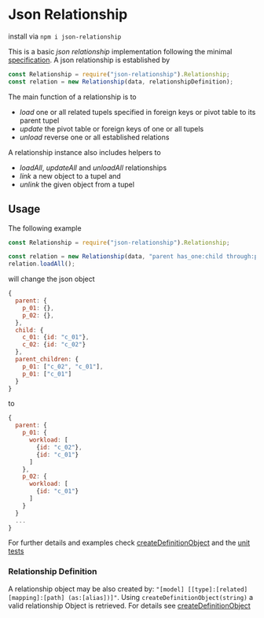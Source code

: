 # Json Relationship

install via `npm i json-relationship`

This is a basic *json relationship* implementation following the minimal [specification](./Specification.md). A json
relationship is established by

```js
const Relationship = require("json-relationship").Relationship;
const relation = new Relationship(data, relationshipDefinition);
```

The main function of a relationship is to

- *load* one or all related tupels specified in foreign keys or pivot table to its parent tupel
- *update* the pivot table or foreign keys of one or all tupels
- *unload* reverse one or all established relations

A relationship instance also includes helpers to

- *loadAll*, *updateAll* and *unloadAll* relationships
- *link* a new object to a tupel and
- *unlink* the given object from a tupel


## Usage

The following example

```js
const Relationship = require("json-relationship").Relationship;

const relation = new Relationship(data, "parent has_one:child through:parent_children as:workload");
relation.loadAll();
```

will change the json object

```js
{
  parent: {
    p_01: {},
    p_02: {},
  },
  child: {
    c_01: {id: "c_01"},
    c_02: {id: "c_02"}
  },
  parent_children: {
    p_01: ["c_02", "c_01"],
    p_01: ["c_01"]
  }
}
```

to

```js
{
  parent: {
    p_01: {
      workload: [
        {id: "c_02"},
        {id: "c_01"}
      ]
    },
    p_02: {
      workload: [
        {id: "c_01"}
      ]
    }
  }
  ...
}
```

For further details and examples check [createDefinitionObject](./lib/createDefinitionObject.js) and the [unit tests
]("https://github.com/sagold/json-library/tree/master/test/unit/relation/")


### Relationship Definition

A relationship object may be also created by: `"[model] [[type]:[related] [mapping]:[path] (as:[alias])]"`. Using
`createDefinitionObject(string)` a valid relationship Object is retrieved. For details see
[createDefinitionObject]("./lib/createDefinitionObject.js")


